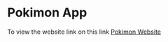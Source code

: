 # Pokimon App 

To view the website link on this link [Pokimon Website](https://alieudev.github.io/pokimon_app/)


